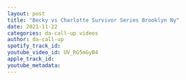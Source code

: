 ```yaml
---
layout: post
title: "Becky vs Charlotte Survivor Series Brooklyn Ny"
date: 2021-11-22
categories: da-call-up videos
author: da-call-up
spotify_track_id: 
youtube_video_id: UV_RG5mGyB4
apple_track_id: 
youtube_metadata: 
---
```

